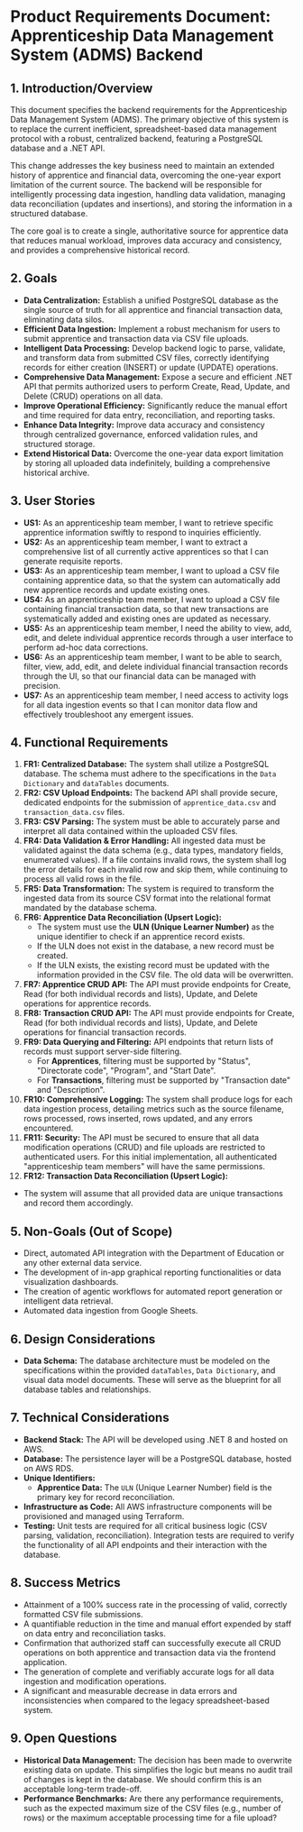 # Product Requirements Document: Apprenticeship Data Management System (ADMS) Backend

## 1. Introduction/Overview

This document specifies the backend requirements for the Apprenticeship Data Management System (ADMS). The primary objective of this system is to replace the current inefficient, spreadsheet-based data management protocol with a robust, centralized backend, featuring a PostgreSQL database and a .NET API.

This change addresses the key business need to maintain an extended history of apprentice and financial data, overcoming the one-year export limitation of the current source. The backend will be responsible for intelligently processing data ingestion, handling data validation, managing data reconciliation (updates and insertions), and storing the information in a structured database.

The core goal is to create a single, authoritative source for apprentice data that reduces manual workload, improves data accuracy and consistency, and provides a comprehensive historical record.

## 2. Goals

*   **Data Centralization:** Establish a unified PostgreSQL database as the single source of truth for all apprentice and financial transaction data, eliminating data silos.
*   **Efficient Data Ingestion:** Implement a robust mechanism for users to submit apprentice and transaction data via CSV file uploads.
*   **Intelligent Data Processing:** Develop backend logic to parse, validate, and transform data from submitted CSV files, correctly identifying records for either creation (INSERT) or update (UPDATE) operations.
*   **Comprehensive Data Management:** Expose a secure and efficient .NET API that permits authorized users to perform Create, Read, Update, and Delete (CRUD) operations on all data.
*   **Improve Operational Efficiency:** Significantly reduce the manual effort and time required for data entry, reconciliation, and reporting tasks.
*   **Enhance Data Integrity:** Improve data accuracy and consistency through centralized governance, enforced validation rules, and structured storage.
*   **Extend Historical Data:** Overcome the one-year data export limitation by storing all uploaded data indefinitely, building a comprehensive historical archive.

## 3. User Stories

*   **US1:** As an apprenticeship team member, I want to retrieve specific apprentice information swiftly to respond to inquiries efficiently.
*   **US2:** As an apprenticeship team member, I want to extract a comprehensive list of all currently active apprentices so that I can generate requisite reports.
*   **US3:** As an apprenticeship team member, I want to upload a CSV file containing apprentice data, so that the system can automatically add new apprentice records and update existing ones.
*   **US4:** As an apprenticeship team member, I want to upload a CSV file containing financial transaction data, so that new transactions are systematically added and existing ones are updated as necessary.
*   **US5:** As an apprenticeship team member, I need the ability to view, add, edit, and delete individual apprentice records through a user interface to perform ad-hoc data corrections.
*   **US6:** As an apprenticeship team member, I want to be able to search, filter, view, add, edit, and delete individual financial transaction records through the UI, so that our financial data can be managed with precision.
*   **US7:** As an apprenticeship team member, I need access to activity logs for all data ingestion events so that I can monitor data flow and effectively troubleshoot any emergent issues.

## 4. Functional Requirements

1.  **FR1: Centralized Database:** The system shall utilize a PostgreSQL database. The schema must adhere to the specifications in the `Data Dictionary` and `dataTables` documents.
2.  **FR2: CSV Upload Endpoints:** The backend API shall provide secure, dedicated endpoints for the submission of `apprentice_data.csv` and `transaction_data.csv` files.
3.  **FR3: CSV Parsing:** The system must be able to accurately parse and interpret all data contained within the uploaded CSV files.
4.  **FR4: Data Validation & Error Handling:** All ingested data must be validated against the data schema (e.g., data types, mandatory fields, enumerated values). If a file contains invalid rows, the system shall log the error details for each invalid row and skip them, while continuing to process all valid rows in the file.
5.  **FR5: Data Transformation:** The system is required to transform the ingested data from its source CSV format into the relational format mandated by the database schema.
6.  **FR6: Apprentice Data Reconciliation (Upsert Logic):**
    *   The system must use the **ULN (Unique Learner Number)** as the unique identifier to check if an apprentice record exists.
    *   If the ULN does not exist in the database, a new record must be created.
    *   If the ULN exists, the existing record must be updated with the information provided in the CSV file. The old data will be overwritten.
7.  **FR7: Apprentice CRUD API:** The API must provide endpoints for Create, Read (for both individual records and lists), Update, and Delete operations for apprentice records.
8.  **FR8: Transaction CRUD API:** The API must provide endpoints for Create, Read (for both individual records and lists), Update, and Delete operations for financial transaction records.
9. **FR9: Data Querying and Filtering:** API endpoints that return lists of records must support server-side filtering.
    *   For **Apprentices**, filtering must be supported by "Status", "Directorate code", "Program", and "Start Date".
    *   For **Transactions**, filtering must be supported by "Transaction date" and "Description".
10. **FR10: Comprehensive Logging:** The system shall produce logs for each data ingestion process, detailing metrics such as the source filename, rows processed, rows inserted, rows updated, and any errors encountered.
11. **FR11: Security:** The API must be secured to ensure that all data modification operations (CRUD) and file uploads are restricted to authenticated users. For this initial implementation, all authenticated "apprenticeship team members" will have the same permissions.
12. **FR12: Transaction Data Reconciliation (Upsert Logic):**
*   The system will assume that all provided data are unique transactions and record them accordingly.

## 5. Non-Goals (Out of Scope)

*   Direct, automated API integration with the Department of Education or any other external data service.
*   The development of in-app graphical reporting functionalities or data visualization dashboards.
*   The creation of agentic workflows for automated report generation or intelligent data retrieval.
*   Automated data ingestion from Google Sheets.

## 6. Design Considerations

*   **Data Schema:** The database architecture must be modeled on the specifications within the provided `dataTables`, `Data Dictionary`, and visual data model documents. These will serve as the blueprint for all database tables and relationships.

## 7. Technical Considerations

*   **Backend Stack:** The API will be developed using .NET 8 and hosted on AWS.
*   **Database:** The persistence layer will be a PostgreSQL database, hosted on AWS RDS.
*   **Unique Identifiers:**
    *   **Apprentice Data:** The `ULN` (Unique Learner Number) field is the primary key for record reconciliation.
*   **Infrastructure as Code:** All AWS infrastructure components will be provisioned and managed using Terraform.
*   **Testing:** Unit tests are required for all critical business logic (CSV parsing, validation, reconciliation). Integration tests are required to verify the functionality of all API endpoints and their interaction with the database.

## 8. Success Metrics

*   Attainment of a 100% success rate in the processing of valid, correctly formatted CSV file submissions.
*   A quantifiable reduction in the time and manual effort expended by staff on data entry and reconciliation tasks.
*   Confirmation that authorized staff can successfully execute all CRUD operations on both apprentice and transaction data via the frontend application.
*   The generation of complete and verifiably accurate logs for all data ingestion and modification operations.
*   A significant and measurable decrease in data errors and inconsistencies when compared to the legacy spreadsheet-based system.

## 9. Open Questions

*   **Historical Data Management:** The decision has been made to overwrite existing data on update. This simplifies the logic but means no audit trail of changes is kept in the database. We should confirm this is an acceptable long-term trade-off.
*   **Performance Benchmarks:** Are there any performance requirements, such as the expected maximum size of the CSV files (e.g., number of rows) or the maximum acceptable processing time for a file upload?

